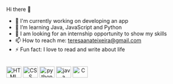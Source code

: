 Hi there 👋

- 🔭 I'm currently working on developing an app
- 🌱 I’m learning Java, JavaScript and Python
- 👯 I am looking for an internship opportunity to show my skills
- 📫 How to reach me: teresaanateixeira@gmail.com
- ⚡ Fun fact: I love to read and write about life


<div style="display: inline_block"><br>
  <href="https://github.com/AnaTeresaTeixeira/JavaScript" img align="center" alt="JavaScript" height="30" width="40" src="https://raw.githubusercontent.com/devicons/devicon/master/icons/javascript/javascript-plain.svg">
  <img align="center" alt="HTML" height="30" width="40" src="https://github.com/AnaTeresaTeixeira/Google">
  <img align="center" alt="CSS" height="30" width="40" src="">
  <img align="center" alt="python" height="30" width="40" src="">
  <img align="center" alt="java" height="30" width="40" src="">
  <img align="center" alt="C" height="30" width="40" src="https://github.com/AnaTeresaTeixeira/CS50">
</div>

